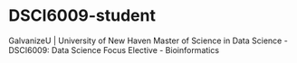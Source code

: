 # DSCI6009-student
GalvanizeU | University of New Haven Master of Science in Data Science - DSCI6009: Data Science Focus Elective - Bioinformatics
